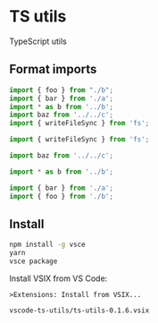 # TS utils

TypeScript utils

## Format imports

```javascript
import { foo } from "./b";
import { bar } from './a';
import * as b from '../b';
import baz from '../../c';
import { writeFileSync } from 'fs';
```
```javascript
import { writeFileSync } from 'fs';

import baz from '../../c';

import * as b from '../b';

import { bar } from './a';
import { foo } from './b';
```

## Install

```sh
npm install -g vsce
yarn
vsce package
```

Install VSIX from VS Code:

```
>Extensions: Install from VSIX...
```

```
vscode-ts-utils/ts-utils-0.1.6.vsix
```
